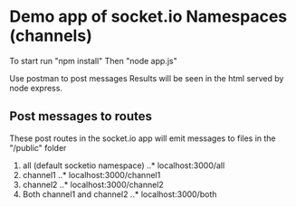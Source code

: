 # Demo app of socket.io Namespaces (channels)

To start run "npm install"
Then "node app.js"

Use postman to post messages
Results will be seen in the html served by node express.

## Post messages to routes
These post routes in the socket.io app will emit messages to files in the "/public" folder
1. all (default socketio namespace)
..* localhost:3000/all
2. channel1
..* localhost:3000/channel1
3. channel2
..* localhost:3000/channel2
4. Both channel1 and channel2
..* localhost:3000/both
